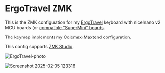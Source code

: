 # ErgoTravel ZMK

This is the ZMK configuration for my [ErgoTravel](https://github.com/jpconstantineau/ErgoTravel) keyboard with nice!nano v2 MCU boards (or [compatible "SuperMini" boards](https://github.com/joric/nrfmicro/wiki/Alternatives#supermini-nrf52840).

The keymap implements my [Colemax-Maxtend](https://github.com/mhantsch/maxtend) configuration.

This config supports [ZMK Studio](https://github.com/zmkfirmware/zmk-studio).

![ErgoTravel-photo](https://github.com/user-attachments/assets/8c9acf2d-8dba-45a8-9c75-3c9e0b6271ec)

![Screenshot 2025-02-05 123316](https://github.com/user-attachments/assets/f416ba56-a1ce-4530-b68c-5d1c4d08c8b9)
